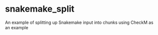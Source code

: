 # snakemake_split
An example of splitting up Snakemake input into chunks using CheckM as an example

